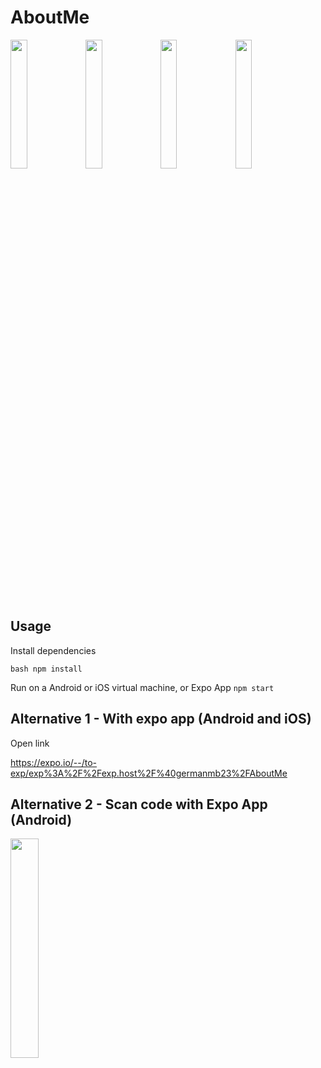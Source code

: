 # AboutMe
<p float="center">
        <img src="https://user-images.githubusercontent.com/32777967/116196231-9cac1680-a709-11eb-8792-537a5471ad9b.gif" width="23%">
<img src="https://user-images.githubusercontent.com/32777967/116196226-9ae25300-a709-11eb-975b-8dce59fe3305.jpeg" width="23%">
        
<img src="https://user-images.githubusercontent.com/32777967/116196219-99188f80-a709-11eb-9065-3d0fe09c26dc.gif" width="23%">


<img src="https://user-images.githubusercontent.com/32777967/116196229-9c138000-a709-11eb-9b77-82495d64d07c.gif" width="23%">

</p>

## Usage
Install dependencies

```bash npm install```

Run on a Android or iOS virtual machine, or Expo App
```npm start```

## Alternative 1 - With expo app (Android and iOS)

Open link

https://expo.io/--/to-exp/exp%3A%2F%2Fexp.host%2F%40germanmb23%2FAboutMe

## Alternative 2 - Scan code with Expo App (Android)

<img src="https://user-images.githubusercontent.com/32777967/116198721-b26f0b00-a70c-11eb-87ea-333fdea2a388.png" width="30%">


